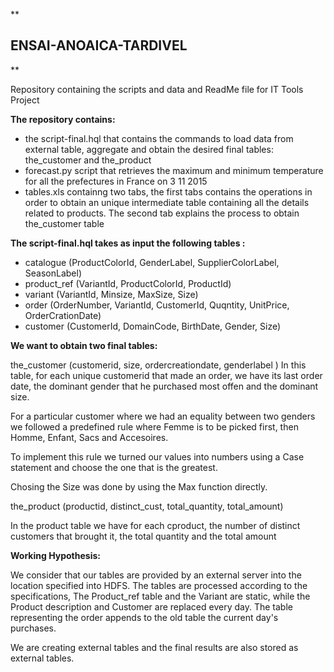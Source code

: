 **

ENSAI-ANOAICA-TARDIVEL
----------------------

**

Repository containing the scripts and data and ReadMe file for IT Tools Project

**The repository contains:** 

 - the script-final.hql that contains the commands to load data from external table, aggregate and obtain the desired final tables:
   the_customer and the_product
 - forecast.py script that retrieves the maximum and minimum temperature for all the prefectures in France on 3 11 2015
 -  tables.xls containng two tabs, the first tabs contains the operations in order to obtain an unique intermediate table containing all the details related to products. The second tab explains the process to obtain the_customer table

**The script-final.hql takes as input the following tables :**

 - catalogue (ProductColorId, GenderLabel, SupplierColorLabel, SeasonLabel)  
 - product_ref (VariantId, ProductColorId, ProductId)
 - variant (VariantId, Minsize, MaxSize, Size)
 - order (OrderNumber, VariantId, CustomerId, Quqntity, UnitPrice,   
   OrderCrationDate)
 - customer (CustomerId, DomainCode, BirthDate, Gender, Size)

**We want to obtain two final tables:**

the_customer (customerid, size, ordercreationdate, genderlabel )
In this table, for each unique customerid that made an order, we have its last order date, the dominant gender that he purchased most offen and the dominant size.

For a particular customer where we had an equality between two genders we followed a predefined rule where Femme is to be picked first, then Homme, Enfant, Sacs and Accesoires.

To implement this rule we turned our values into numbers using a Case statement and choose the one that is the greatest.

Chosing the Size was done by using the Max function directly.

the_product (productid, distinct_cust, total_quantity, total_amount)

In the product table we have for each cproduct, the number of distinct customers that brought it, the total quantity and the total amount

**Working Hypothesis:**

We consider that our tables are provided by an external server into the location specified into HDFS. The tables are processed according to the specifications, The Product_ref table and the Variant are static, while the Product description and Customer are replaced every day. The table representing the order appends to the old table the current day's purchases. 

We are creating external tables and the final results are also stored as external tables.  
